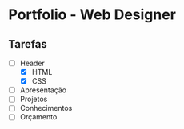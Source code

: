 # Portfolio - Web Designer

## Tarefas

- [ ] Header
    - [x] HTML
    - [X] CSS
- [ ] Apresentação
- [ ] Projetos
- [ ] Conhecimentos
- [ ] Orçamento
